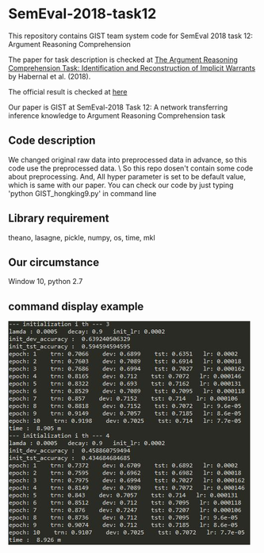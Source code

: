 # SemEval-2018-task12
This repository contains GIST team system code for SemEval 2018 task 12: Argument Reasoning Comprehension

The paper for task description is checked at [The Argument Reasoning Comprehension Task: Identification and Reconstruction of Implicit Warrants](https://arxiv.org/pdf/1708.01425.pdf) by Habernal et al. (2018).

The official result is checked at [here](https://github.com/habernal/semeval2018-task12-results)

Our paper is GIST at SemEval-2018 Task 12: A network transferring inference knowledge to Argument Reasoning Comprehension task

## Code description
We changed original raw data into preprocessed data in advance, so this code use the preprocessed data. \\
So this repo dosen't contain some code about preprocessing.
And, All hyper parameter is set to be default value, which is same with our paper.
You can check our code by just typing 'python GIST_hongking9.py' in command line

## Library requirement
theano, lasagne, pickle, numpy, os, time, mkl

## Our circumstance
Window 10, python 2.7

## command display example
![command display example](./image/command_example.JPG)
